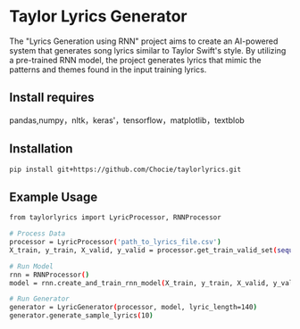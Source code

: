 # Taylor Lyrics Generator

The "Lyrics Generation using RNN" project aims to create an AI-powered system that generates song lyrics similar to Taylor Swift's style. By utilizing a pre-trained RNN model, the project generates lyrics that mimic the patterns and themes found in the input training lyrics.

## Install requires

pandas,numpy，nltk，keras'，tensorflow，matplotlib，textblob

## Installation

```bash
pip install git+https://github.com/Chocie/taylorlyrics.git
```

## Example Usage

```bash
from taylorlyrics import LyricProcessor, RNNProcessor

# Process Data 
processor = LyricProcessor('path_to_lyrics_file.csv')
X_train, y_train, X_valid, y_valid = processor.get_train_valid_set(sequence_length=7, valid_percent=0.1, sequence_type='padded_sequences')

# Run Model
rnn = RNNProcessor()
model = rnn.create_and_train_rnn_model(X_train, y_train, X_valid, y_valid, batch_size=512, epochs=200, neurons=256, lstm_layers=1, learning_rate=0.001, dropout=0.2)

# Run Generator
generator = LyricGenerator(processor, model, lyric_length=140)
generator.generate_sample_lyrics(10)
```
